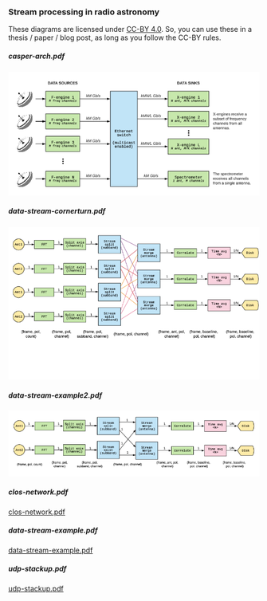### Stream processing in radio astronomy

These diagrams are licensed under [CC-BY 4.0](https://creativecommons.org/licenses/by/4.0/). 
So, you can use these in a thesis / paper / blog post, as long as you follow the CC-BY rules.

##### casper-arch.pdf

![casper-arch.pdf](casper-arch.png)

##### data-stream-cornerturn.pdf

![data-stream-cornerturn.pdf](data-stream-cornerturn.png)

##### data-stream-example2.pdf

![data-stream-example2.pdf](data-stream-example2.png)

##### clos-network.pdf

[clos-network.pdf](clos-network.png)

##### data-stream-example.pdf

[data-stream-example.pdf](data-stream-example.png)

##### udp-stackup.pdf

[udp-stackup.pdf](udp-stackup.png)
